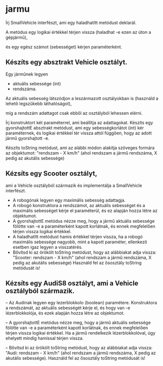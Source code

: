 # jarmu
Írj SmallVehicle interfészt, ami egy haladhatItt metódust deklarál.

A metódus egy logikai értékkel térjen vissza (haladhat -e ezen az úton a gépjármű),

és egy egész számot (sebességet) kérjen paraméterként.
## Készíts egy absztrakt Vehicle osztályt.
Egy járműnek legyen 
- aktuális sebessége (int)
-  rendszáma.

Az aktuális sebesség látszódjon a leszármazott osztályokban is (használd a lehető legszűkebb láthatóságot),

míg a rendszám adattagot csak ebből az osztályból lehessen elérni.

Írj konstruktort két paraméterrel, ami beállítja az adattagokat.
Készíts egy gyorshajtottE absztrakt metódust, ami egy sebességkorlátot (int) kér paraméternek,
és logikai értékkel tér vissza attól függően, hogy az adott jármű gyorshajtott -e.

Készíts toString metódust, ami az alábbi módon alakítja szöveges formára az objektumot: "rendszam - X km/h" (ahol rendszam a jármű rendszáma, X pedig az akutális
sebessége)
## Kézsíts egy Scooter osztályt,
ami a Vehicle osztályból származik és implementálja a SmallVehicle interfészt.
- A robogónak legyen egy maximális sebesség adattagja.
- A robogó konstruktora a rendszámot, az aktuális sebességet és a maximális sebességet kérje el paraméterül, és ez alapján hozza létre az objektumot.
- A gyorshajtottE metódus nézze meg, hogy a jármű aktuális sebessége fölötte van -e a
paraméterként kapott korlátnak, és ennek megfelelően térjen vissza logikai értékkel.
- A haladhatItt metódust hamis értékkel térjen vissza, ha a robogó maximális sebessége
nagyobb, mint a kapott paraméter, ellenkező esetben igaz legyen a visszatérés.
- Bővítsd ki az örökölt toString metódust, hogy az alábbiakat adja vissza: "Scooter:
rendszam - X km/h" (ahol rendszam a jármű rendszáma, X pedig az akutális sebessége) Használd fel az ősosztály toString metódusát is!
## Kézsíts egy AudiS8 osztályt, ami a Vehicle osztályból származik.
– Az Audinak legyen egy lezerblokkolo (boolean) paramétere. Konstruktora a rendszámát, az aktuális sebességét kérje el, és hogy van -e lézerblokkolója, és ezek alapján
hozza létre az objektumot.

– A gyorshajtottE metódus nézze meg, hogy a jármű aktuális sebessége fölötte van -e
a paraméterként kapott korlátnak, és ennek megfelelően térjen vissza logikai értékkel.
Ha a jármű rendelkezik lézerblokkolóval, úgy ehelyett mindig hamissal térjen vissza.

– Bővítsd ki az örökölt toString metódust, hogy az alábbiakat adja vissza: "Audi: rendszam - X km/h" (ahol rendszam a jármű rendszáma, X pedig az akutális sebessége).
Használd fel az ősosztály toString metódusát is!
